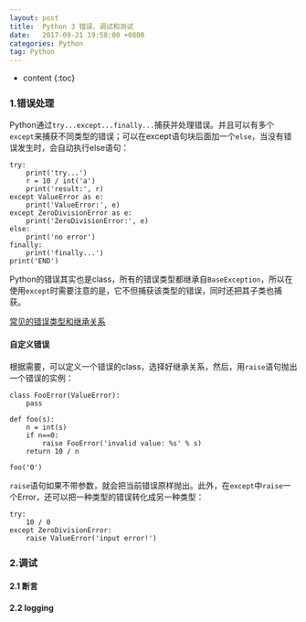 ```yaml
---
layout: post
title:  Python 3 错误、调试和测试
date:   2017-09-21 19:58:00 +0800
categories: Python
tag: Python
---
```


* content
{:toc}

### 1.错误处理

Python通过`try...except...finally...`捕获并处理错误。并且可以有多个`except`来捕获不同类型的错误；可以在except语句块后面加一个`else`，当没有错误发生时，会自动执行else语句：

```
try:
    print('try...')
    r = 10 / int('a')
    print('result:', r)
except ValueError as e:
    print('ValueError:', e)
except ZeroDivisionError as e:
    print('ZeroDivisionError:', e)
else:
	print('no error')
finally:
    print('finally...')
print('END')
```

Python的错误其实也是class，所有的错误类型都继承自`BaseException`，所以在使用`except`时需要注意的是，它不但捕获该类型的错误，同时还把其子类也捕获。

[常见的错误类型和继承关系](https://docs.python.org/3/library/exceptions.html#exception-hierarchy)

#### 自定义错误

根据需要，可以定义一个错误的class，选择好继承关系，然后，用`raise`语句抛出一个错误的实例：

```
class FooError(ValueError):
    pass

def foo(s):
    n = int(s)
    if n==0:
        raise FooError('invalid value: %s' % s)
    return 10 / n

foo('0')
```

`raise`语句如果不带参数，就会把当前错误原样抛出。此外，在`except`中`raise`一个Error，还可以把一种类型的错误转化成另一种类型：

```
try:
    10 / 0
except ZeroDivisionError:
    raise ValueError('input error!')
```

### 2.调试

#### 2.1 断言

#### 2.2 logging